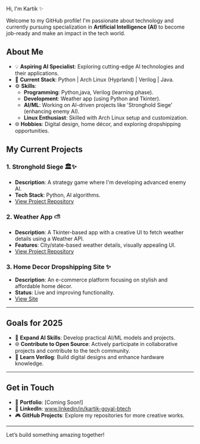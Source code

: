 Hi, I'm Kartik ✨

Welcome to my GitHub profile! I'm passionate about technology and currently pursuing specialization in **Artificial Intelligence (AI)** to become job-ready and make an impact in the tech world.

## About Me  ##

- 💡 **Aspiring AI Specialist**: Exploring cutting-edge AI technologies and their applications.
- 🔧 **Current Stack**: Python | Arch Linux (Hyprland) | Verilog | Java.
- ⚙️ **Skills**:
  - **Programming**: Python,java, Verilog (learning phase).
  - **Development**: Weather app (using Python and Tkinter).
  - **AI/ML**: Working on AI-driven projects like 'Stronghold Siege' (enhancing enemy AI).
  - **Linux Enthusiast**: Skilled with Arch Linux setup and customization.
- 🌐 **Hobbies**: Digital design, home décor, and exploring dropshipping opportunities.

## My Current Projects

### 1. Stronghold Siege 🏛✨
   - **Description**: A strategy game where I'm developing advanced enemy AI.
   - **Tech Stack**: Python, AI algorithms.
   - [View Project Repository](#)

### 2. Weather App ⛅️
   - **Description**: A Tkinter-based app with a creative UI to fetch weather details using a Weather API.
   - **Features**: City/state-based weather details, visually appealing UI.
   - [View Project Repository](#)

### 3. Home Decor Dropshipping Site ✨
   - **Description**: An e-commerce platform focusing on stylish and affordable home décor.
   - **Status**: Live and improving functionality.
   - [View Site](#)

---

## Goals for 2025  

- 🔄 **Expand AI Skills**: Develop practical AI/ML models and projects.
- 🌐 **Contribute to Open Source**: Actively participate in collaborative projects and contribute to the tech community.
- 🔧 **Learn Verilog**: Build digital designs and enhance hardware knowledge.

---

## Get in Touch  

- 🔗 **Portfolio**: [Coming Soon!]
- 🎨 **LinkedIn**: www.linkedin/in/kartik-goyal-btech
- 🎮 **GitHub Projects**: Explore my repositories for more creative works.

---

Let’s build something amazing together!

